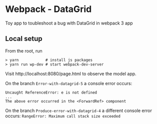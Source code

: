# Webpack - DataGrid
Toy app to toubleshoot a bug with DataGrid in webpack 3 app

## Local setup
From the root, run
```
> yarn            # install js packages
> yarn run wp-dev # start webpack-dev-server
```
Visit http://localhost:8080/page.html to observe the model app.


On the branch `Error-with-datagrid-5` a console error occurs:
```
Uncaught ReferenceError: e is not defined
...
The above error occurred in the <ForwardRef> component
```
On the branch `Produce-error-with-datagrid-4` a different console error occurs:
`RangeError: Maximum call stack size exceeded`
